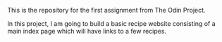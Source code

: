 This is the repository for the first assignment from The Odin Project.

In this project, I am going to build a basic recipe website consisting of
a main index page which will have links to a few recipes.
